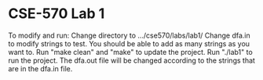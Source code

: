 # CSE-570 Lab 1

To modify and run:
	Change directory to .../cse570/labs/lab1/
	Change dfa.in to modify strings to test.
	You should be able to add as many strings as you want to.
	Run "make clean" and "make" to update the project.
	Run "./lab1" to run the project. The dfa.out file will be changed according to the strings that are in the dfa.in file.
